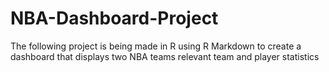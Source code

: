 # NBA-Dashboard-Project
The following project is being made in R using R Markdown to create a dashboard that displays two NBA teams relevant team and player statistics
